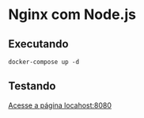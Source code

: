 # Nginx com Node.js


## Executando
```shell
docker-compose up -d
```

## Testando
[Acesse a página locahost:8080](http://localhost:8080/)